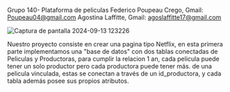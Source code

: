 Grupo 140- Plataforma de peliculas
Federico Poupeau Crego, Gmail: Poupeau04@gmail.com
Agostina Laffitte, Gmail: agoslaffitte17@gmail.com

![Captura de pantalla 2024-09-13 123226](https://github.com/user-attachments/assets/0519e319-0b0d-4053-9658-865e438610cf)

Nuestro proyecto consiste en crear una pagina tipo Netflix, en esta primera parte implementamos una "base de datos" con dos tablas conectadas de Peliculas y Productoras, para cumplir la relacion 1 an, cada pelicula puede tener un solo productor pero cada productora puede tener más. de una pelicula vinculada, estas se conectan a través de un id_productora, y cada tabla además posee sus propios atributos.
